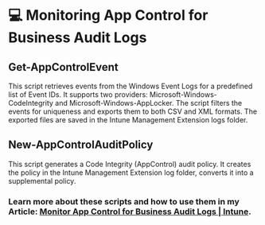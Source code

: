 # :computer: Monitoring App Control for Business Audit Logs

## Get-AppControlEvent
This script retrieves events from the Windows Event Logs for a predefined list of Event IDs. 
It supports two providers: Microsoft-Windows-CodeIntegrity and Microsoft-Windows-AppLocker. 
The script filters the events for uniqueness and exports them to both CSV and XML formats. 
The exported files are saved in the Intune Management Extension logs folder.

## New-AppControlAuditPolicy

This script generates a Code Integrity (AppControl) audit policy.
It creates the policy in the Intune Management Extension log folder, converts it into a supplemental policy.


### Learn more about these scripts and how to use them in my Article: [Monitor App Control for Business Audit Logs | Intune](https://michaelsendpoint.com/intune/monitor_appcontrol.html).
